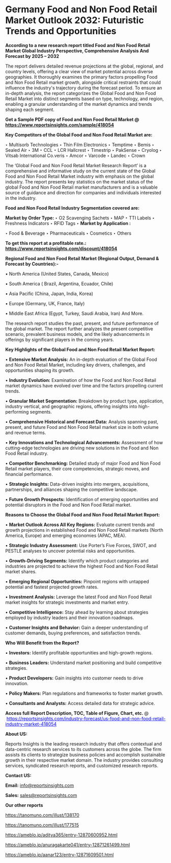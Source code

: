 # Germany Food and Non Food Retail Market Outlook 2032: Futuristic Trends and Opportunities

<strong>According to a new research report titled Food and Non Food Retail Market Global Industry Perspective, Comprehensive Analysis And Forecast by 2025 – 2032</strong>

The report delivers detailed revenue projections at the global, regional, and country levels, offering a clear view of market potential across diverse geographies. It thoroughly examines the primary factors propelling Food and Non Food Retail market growth, alongside critical restraints that could influence the industry's trajectory during the forecast period. To ensure an in-depth analysis, the report categorizes the Global Food and Non Food Retail Market into distinct segments based on type, technology, and region, enabling a granular understanding of the market dynamics and trends shaping each segment.

<strong>Get a Sample PDF copy of Food and Non Food Retail Market </strong><strong>@<a href=https://www.reportsinsights.com/sample/418054 style=color:#0000ff;> https://www.reportsinsights.com/sample/418054</a></strong></font>

<strong>Key Competitors of the Global Food and Non Food Retail Market are:</strong>

‣ Multisorb Technologies
‣ Thin Film Electronics
‣ Temptime
‣ Bemis
‣ Sealed Air
‣ 3M
‣ CCL
‣ LCR Hallcrest
‣ Timestrip
‣ PakSense
‣ Cryolog
‣ Vitsab International Co.veris
‣ Amcor
‣ Varcode
‣ Landec
‣ Crown

The ‘Global Food and Non Food Retail Market Research Report’ is a comprehensive and informative study on the current state of the Global Food and Non Food Retail Market industry with emphasis on the global industry. The report presents key statistics on the market status of the global Food and Non Food Retail market manufacturers and is a valuable source of guidance and direction for companies and individuals interested in the industry.

<strong>Food and Non Food Retail Industry Segmentation covered are:</strong>

<strong>Market by Order Type: </strong>
‣ O2 Scavenging Sachets
‣ MAP
‣ TTI Labels
‣ Freshness Indicators
‣ RFID Tags
‣ 
<strong>Market by Application :</strong>

‣ Food & Beverage
‣ Pharmaceuticals
‣ Cosmetics
‣ Others

<strong>To get this report at a profitable rate.: <a href=https://www.reportsinsights.com/discount/418054 style=color:#0000ff;>https://www.reportsinsights.com/discount/418054</a></strong></font>

<strong>Regional Food and Non Food Retail Market (Regional Output, Demand &amp; Forecast by Countries):-</strong>

• North America (United States, Canada, Mexico)

• South America ( Brazil, Argentina, Ecuador, Chile)

• Asia Pacific (China, Japan, India, Korea)

• Europe (Germany, UK, France, Italy)

• Middle East Africa (Egypt, Turkey, Saudi Arabia, Iran) And More.

The research report studies the past, present, and future performance of the global market. The report further analyzes the present competitive scenario, prevalent business models, and the likely advancements in offerings by significant players in the coming years.

<strong>Key Highlights of the Global Food and Non Food Retail Market Report:</strong>

• <strong>Extensive Market Analysis:</strong> An in-depth evaluation of the Global Food and Non Food Retail Market, including key drivers, challenges, and opportunities shaping its growth.

• <strong>Industry Evolution:</strong> Examination of how the Food and Non Food Retail market dynamics have evolved over time and the factors propelling current trends.

• <strong>Granular Market Segmentation:</strong> Breakdown by product type, application, industry vertical, and geographic regions, offering insights into high-performing segments.

• <strong>Comprehensive Historical and Forecast Data:</strong> Analysis spanning past, present, and future Food and Non Food Retail market size in both volume and revenue terms.

• <strong>Key Innovations and Technological Advancements:</strong> Assessment of how cutting-edge technologies are driving new solutions in the Food and Non Food Retail industry.

• <strong>Competitor Benchmarking:</strong> Detailed study of major Food and Non Food Retail market players, their core competencies, strategic moves, and financial performance.

• <strong>Strategic Insights:</strong> Data-driven insights into mergers, acquisitions, partnerships, and alliances shaping the competitive landscape.

• <strong>Future Growth Prospects:</strong> Identification of emerging opportunities and potential disruptors in the Food and Non Food Retail market.

<strong>Reasons to Choose the Global Food and Non Food Retail Market Report:</strong>

• <strong>Market Outlook Across All Key Regions:</strong> Evaluate current trends and growth projections in established Food and Non Food Retail markets (North America, Europe) and emerging economies (APAC, MEA).

• <strong>Strategic Industry Assessment:</strong> Use Porter’s Five Forces, SWOT, and PESTLE analyses to uncover potential risks and opportunities.

• <strong>Growth-Driving Segments:</strong> Identify which product categories and industries are projected to achieve the highest Food and Non Food Retail market shares.

• <strong>Emerging Regional Opportunities:</strong> Pinpoint regions with untapped potential and fastest projected growth rates.

• <strong>Investment Analysis:</strong> Leverage the latest Food and Non Food Retail market insights for strategic investments and market entry.

• <strong>Competitive Intelligence:</strong> Stay ahead by learning about strategies employed by industry leaders and their innovation roadmaps.

• <strong>Customer Insights and Behavior:</strong> Gain a deeper understanding of customer demands, buying preferences, and satisfaction trends.

<strong>Who Will Benefit from the Report?</strong>

• <strong>Investors:</strong> Identify profitable opportunities and high-growth regions.

• <strong>Business Leaders:</strong> Understand market positioning and build competitive strategies.

• <strong>Product Developers:</strong> Gain insights into customer needs to drive innovation.

• <strong>Policy Makers:</strong> Plan regulations and frameworks to foster market growth.

• <strong>Consultants and Analysts:</strong> Access detailed data for strategic advice.
</ul>
<strong>Access full Report Description, TOC, Table of Figure, Chart, etc. </strong>@  <a href=https://reportsinsights.com/industry-forecast/us-food-and-non-food-retail-industry-market-418054 style=color:#0000ff;>https://reportsinsights.com/industry-forecast/us-food-and-non-food-retail-industry-market-418054</a></font>

<strong><strong>About US</strong>:</strong>

Reports Insights is the leading research industry that offers contextual and data-centric research services to its customers across the globe. The firm assists its clients to strategize business policies and accomplish sustainable growth in their respective market domain. The industry provides consulting services, syndicated research reports, and customized research reports.

<strong>Contact US:</strong>

<p class=""""><b>Email:</b> <a href=mailto:info@reportsinsights.com>info@reportsinsights.com</a></p>
<p class=""""><b>Sales:</b> <a href=mailto:sales@reportsinsights.com>sales@reportsinsights.com</a></p>

<strong>Our other reports</strong>

<a href=https://tanomuno.com/illust/138170>https://tanomuno.com/illust/138170</a>

<a href=https://tanomuno.com/illust/177515>https://tanomuno.com/illust/177515</a>

<a href=https://ameblo.jp/aditya365/entry-12870600952.html>https://ameblo.jp/aditya365/entry-12870600952.html</a>

<a href=https://ameblo.jp/anuragakarte041/entry-12871261499.html>https://ameblo.jp/anuragakarte041/entry-12871261499.html</a>

<a href=https://ameblo.jp/aanar123/entry-12871609501.html>https://ameblo.jp/aanar123/entry-12871609501.html</a>

